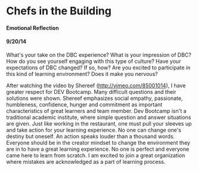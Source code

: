 # Chefs in the Building
#### Emotional Reflection
#### 9/20/14


What's your take on the DBC experience? 
What is your impression of DBC? 
How do you see yourself engaging with this type of culture? 
Have your expectations of DBC changed? If so, how? 
Are you excited to participate in this kind of learning environment? 
Does it make you nervous?

After watching the video by Shereef (http://vimeo.com/85001014), I have greater respect for DEV Bootcamp. Many difficult questions and their solutions were shown. Shereef emphasizes social empathy, passionate, humbleness, confidence, hunger and commitment as important characteristics of great learners and team member. Dev Bootcamp isn't a traditional academic institute, where simple question and answer situations are given. Just like working in the restaurant, one must pull your sleeves up and take action for your learning experience. No one can change one's destiny but oneself. An action speaks louder than a thousand words. Everyone should be in the creator mindset to change the environment they are in to have a great learning experience. No one is perfect and everyone came here to learn from scratch. I am excited to join a great organization where mistakes are acknowledged as a part of learning process.